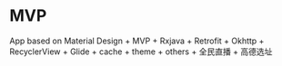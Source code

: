 # MVP
App based on Material Design + MVP + Rxjava + Retrofit + Okhttp + RecyclerView + Glide + cache + theme + others + 全民直播 + 高德选址
